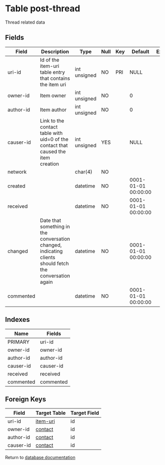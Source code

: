 Table post-thread
===========

Thread related data

Fields
------

| Field     | Description                                                                                             | Type         | Null | Key | Default             | Extra |
| --------- | ------------------------------------------------------------------------------------------------------- | ------------ | ---- | --- | ------------------- | ----- |
| uri-id    | Id of the item-uri table entry that contains the item uri                                               | int unsigned | NO   | PRI | NULL                |       |
| owner-id  | Item owner                                                                                              | int unsigned | NO   |     | 0                   |       |
| author-id | Item author                                                                                             | int unsigned | NO   |     | 0                   |       |
| causer-id | Link to the contact table with uid=0 of the contact that caused the item creation                       | int unsigned | YES  |     | NULL                |       |
| network   |                                                                                                         | char(4)      | NO   |     |                     |       |
| created   |                                                                                                         | datetime     | NO   |     | 0001-01-01 00:00:00 |       |
| received  |                                                                                                         | datetime     | NO   |     | 0001-01-01 00:00:00 |       |
| changed   | Date that something in the conversation changed, indicating clients should fetch the conversation again | datetime     | NO   |     | 0001-01-01 00:00:00 |       |
| commented |                                                                                                         | datetime     | NO   |     | 0001-01-01 00:00:00 |       |

Indexes
------------

| Name | Fields |
|------|--------|
| PRIMARY | uri-id |
| owner-id | owner-id |
| author-id | author-id |
| causer-id | causer-id |
| received | received |
| commented | commented |

Foreign Keys
------------

| Field | Target Table | Target Field |
|-------|--------------|--------------|
| uri-id | [item-uri](help/database/db_item-uri) | id |
| owner-id | [contact](help/database/db_contact) | id |
| author-id | [contact](help/database/db_contact) | id |
| causer-id | [contact](help/database/db_contact) | id |

Return to [database documentation](help/database)
